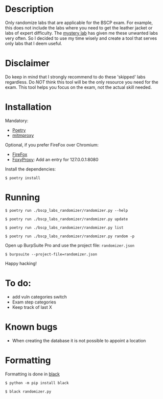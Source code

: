 # Description
Only randomize labs that are applicable for the BSCP exam. For example, this does not include the labs where you need to get the leather jacket or labs of expert difficulty.
The [mystery lab](https://portswigger.net/web-security/mystery-lab-challenge) has given me these unwanted labs very often. So I decided to use my time wisely and create a tool that serves only labs that I deem useful.

# Disclaimer
Do keep in mind that I strongly recommend to do these 'skipped' labs regardless. Do *NOT* think this tool will be the only resource you need for the exam. This tool helps you focus on the exam, not the actual skill needed.

# Installation
Mandatory:
- [Poetry](https://python-poetry.org/docs/#installation)
- [mitmproxy](https://docs.mitmproxy.org/stable/overview-installation/)

Optional, if you prefer FireFox over Chromium:
- [FireFox](https://www.mozilla.org/en-US/firefox/new/)
- [FoxyProxy](https://addons.mozilla.org/en-US/firefox/addon/foxyproxy-standard/): Add an entry for 127.0.0.1:8080

Install the dependencies:

`$ poetry install`

# Running

`$ poetry run ./bscp_labs_randomizer/randomizer.py --help`

`$ poetry run ./bscp_labs_randomizer/randomizer.py update`

`$ poetry run ./bscp_labs_randomizer/randomizer.py list`

`$ poetry run ./bscp_labs_randomizer/randomizer.py random -p`

Open up BurpSuite Pro and use the project file: `randomizer.json`

`$ burpsuite --project-file=randomizer.json`

Happy hacking!

# To do:
- add vuln categories switch
- Exam step categories
- Keep track of last X

# Known bugs
- When creating the database it is not possible to appoint a location

# Formatting 
Formatting is done in [black](https://pypi.org/project/black/)

`$ python -m pip install black`

`$ black randomizer.py`
